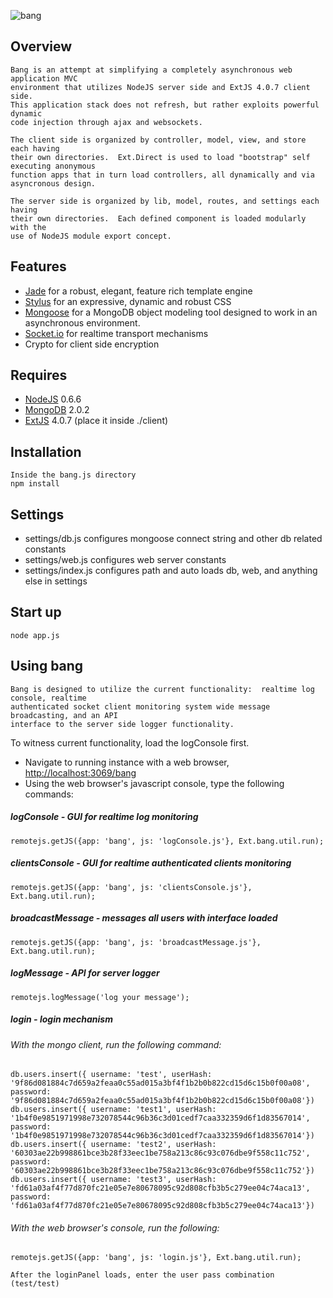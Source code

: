 ![bang](/mikekunze/bang.js/blob/master/client/img/logo.jpg?raw=true "Bang.js")

## Overview
	Bang is an attempt at simplifying a completely asynchronous web application MVC
	environment that utilizes NodeJS server side and ExtJS 4.0.7 client side.  
	This application stack does not refresh, but rather exploits powerful dynamic 
	code injection through ajax and websockets.
	
	The client side is organized by controller, model, view, and store each having
	their own directories.  Ext.Direct is used to load "bootstrap" self executing anonymous
	function apps that in turn load controllers, all dynamically and via asyncronous design.
	
	The server side is organized by lib, model, routes, and settings each having 
	their own directories.  Each defined component is loaded modularly with the 
	use of NodeJS module export concept.

## Features
* [Jade](http://jade-lang.com/) for a robust, elegant, feature rich template engine
* [Stylus](http://learnboost.github.com/stylus/) for an expressive, dynamic and robust CSS
* [Mongoose](http://mongoosejs.com/) for a MongoDB object modeling tool designed to work in an asynchronous environment.
* [Socket.io](http://socket.io) for realtime transport mechanisms
* Crypto for client side encryption
    
## Requires
* [NodeJS](http://nodejs.org/) 0.6.6
* [MongoDB](http://www.mongodb.org/) 2.0.2
* [ExtJS](http://www.sencha.com/products/extjs/) 4.0.7 (place it inside ./client)
    
## Installation
    Inside the bang.js directory
    npm install

## Settings

* settings/db.js    configures mongoose connect string and other db related constants
* settings/web.js   configures web server constants
* settings/index.js configures path and auto loads db, web, and anything else in settings


## Start up
    node app.js
    
## Using bang
    Bang is designed to utilize the current functionality:  realtime log console, realtime
    authenticated socket client monitoring system wide message broadcasting, and an API 
    interface to the server side logger functionality.

To witness current functionality, load the logConsole first.

* Navigate to running instance with a web browser, [http://localhost:3069/bang](http://localhost:3069/bang)
* Using the web browser's javascript console, type the following commands:

##### logConsole - GUI for realtime log monitoring 
    remotejs.getJS({app: 'bang', js: 'logConsole.js'}, Ext.bang.util.run);

##### clientsConsole - GUI for realtime authenticated clients monitoring
    remotejs.getJS({app: 'bang', js: 'clientsConsole.js'}, Ext.bang.util.run);
  
##### broadcastMessage - messages all users with interface loaded
    remotejs.getJS({app: 'bang', js: 'broadcastMessage.js'}, Ext.bang.util.run);
    
  
##### logMessage - API for server logger
    remotejs.logMessage('log your message');    
    
    
##### login - login mechanism
###### With the mongo client, run the following command:
    db.users.insert({ username: 'test', userHash: '9f86d081884c7d659a2feaa0c55ad015a3bf4f1b2b0b822cd15d6c15b0f00a08', password: '9f86d081884c7d659a2feaa0c55ad015a3bf4f1b2b0b822cd15d6c15b0f00a08'})
    db.users.insert({ username: 'test1', userHash: '1b4f0e9851971998e732078544c96b36c3d01cedf7caa332359d6f1d83567014', password: '1b4f0e9851971998e732078544c96b36c3d01cedf7caa332359d6f1d83567014'})
    db.users.insert({ username: 'test2', userHash: '60303ae22b998861bce3b28f33eec1be758a213c86c93c076dbe9f558c11c752', password: '60303ae22b998861bce3b28f33eec1be758a213c86c93c076dbe9f558c11c752'})
    db.users.insert({ username: 'test3', userHash: 'fd61a03af4f77d870fc21e05e7e80678095c92d808cfb3b5c279ee04c74aca13', password: 'fd61a03af4f77d870fc21e05e7e80678095c92d808cfb3b5c279ee04c74aca13'})

###### With the web browser's console, run the following:
    remotejs.getJS({app: 'bang', js: 'login.js'}, Ext.bang.util.run);
    
    After the loginPanel loads, enter the user pass combination (test/test)